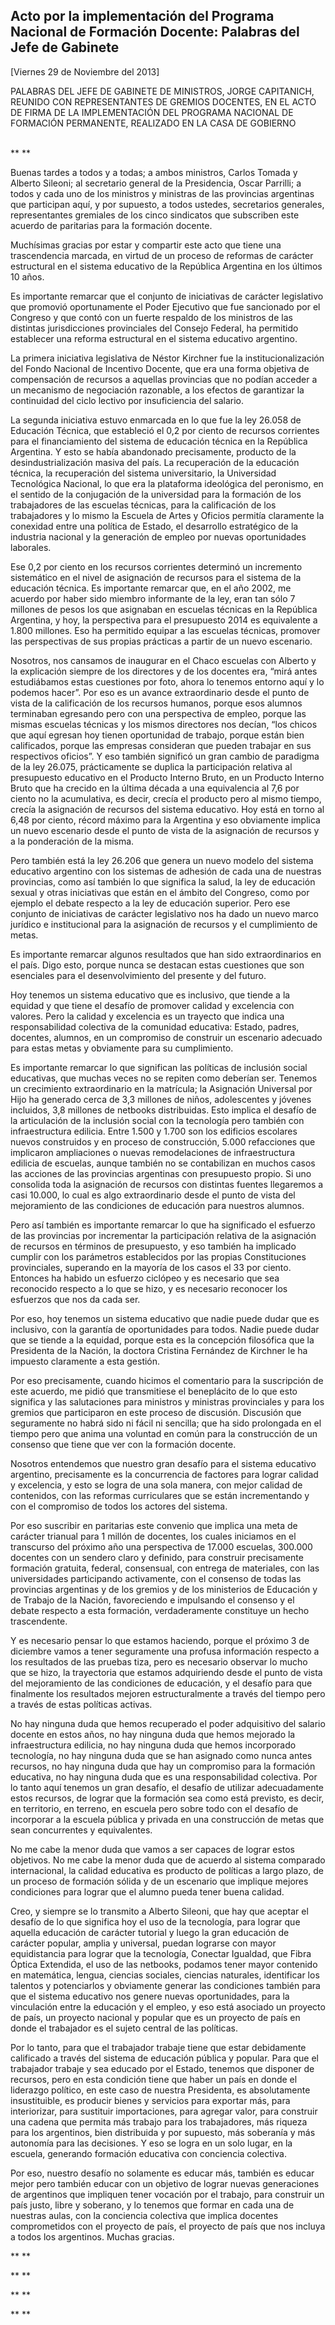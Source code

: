 Acto por la implementación del Programa Nacional de Formación Docente: Palabras del Jefe de Gabinete
----------------------------------------------------------------------------------------------------

[Viernes 29 de Noviembre del 2013]

PALABRAS DEL JEFE DE GABINETE DE MINISTROS, JORGE CAPITANICH, REUNIDO
CON REPRESENTANTES DE GREMIOS DOCENTES, EN EL ACTO DE FIRMA DE LA
IMPLEMENTACIÓN DEL PROGRAMA NACIONAL DE FORMACIÓN PERMANENTE, REALIZADO
EN LA CASA DE GOBIERNO

\
** **

Buenas tardes a todos y a todas; a ambos ministros, Carlos Tomada y
Alberto Sileoni; al secretario general de la Presidencia, Oscar
Parrilli; a todos y cada uno de los ministros y ministras de las
provincias argentinas que participan aquí, y por supuesto, a todos
ustedes, secretarios generales, representantes gremiales de los cinco
sindicatos que subscriben este acuerdo de paritarias para la formación
docente.

Muchísimas gracias por estar y compartir este acto que tiene una
trascendencia marcada, en virtud de un proceso de reformas de carácter
estructural en el sistema educativo de la República Argentina en los
últimos 10 años.

Es importante remarcar que el conjunto de iniciativas de carácter
legislativo que promovió oportunamente el Poder Ejecutivo que fue
sancionado por el Congreso y que contó con un fuerte respaldo de los
ministros de las distintas jurisdicciones provinciales del Consejo
Federal, ha permitido establecer una reforma estructural en el sistema
educativo argentino.

La primera iniciativa legislativa de Néstor Kirchner fue la
institucionalización del Fondo Nacional de Incentivo Docente, que era
una forma objetiva de compensación de recursos a aquellas provincias que
no podían acceder a un mecanismo de negociación razonable, a los efectos
de garantizar la continuidad del ciclo lectivo por insuficiencia del
salario.

La segunda iniciativa estuvo enmarcada en lo que fue la ley 26.058 de
Educación Técnica, que estableció el 0,2 por ciento de recursos
corrientes para el financiamiento del sistema de educación técnica en la
República Argentina. Y esto se había abandonado precisamente, producto
de la desindustrialización masiva del país. La recuperación de la
educación técnica, la recuperación del sistema universitario, la
Universidad Tecnológica Nacional, lo que era la plataforma ideológica
del peronismo, en el sentido de la conjugación de la universidad para la
formación de los trabajadores de las escuelas técnicas, para la
calificación de los trabajadores y lo mismo la Escuela de Artes y
Oficios permitía claramente la conexidad entre una política de Estado,
el desarrollo estratégico de la industria nacional y la generación de
empleo por nuevas oportunidades laborales.

Ese 0,2 por ciento en los recursos corrientes determinó un incremento
sistemático en el nivel de asignación de recursos para el sistema de la
educación técnica. Es importante remarcar que, en el año 2002, me
acuerdo por haber sido miembro informante de la ley, eran tan sólo 7
millones de pesos los que asignaban en escuelas técnicas en la República
Argentina, y hoy, la perspectiva para el presupuesto 2014 es equivalente
a 1.800 millones. Eso ha permitido equipar a las escuelas técnicas,
promover las perspectivas de sus propias prácticas a partir de un nuevo
escenario.

Nosotros, nos cansamos de inaugurar en el Chaco escuelas con Alberto y
la explicación siempre de los directores y de los docentes era, “mirá
antes estudiábamos estas cuestiones por foto, ahora lo tenemos entorno
aquí y lo podemos hacer”. Por eso es un avance extraordinario desde el
punto de vista de la calificación de los recursos humanos, porque esos
alumnos terminaban egresando pero con una perspectiva de empleo, porque
las mismas escuelas técnicas y los mismos directores nos decían, “los
chicos que aquí egresan hoy tienen oportunidad de trabajo, porque están
bien calificados, porque las empresas consideran que pueden trabajar en
sus respectivos oficios”. Y eso también significó un gran cambio de
paradigma de la ley 26.075, prácticamente se duplica la participación
relativa al presupuesto educativo en el Producto Interno Bruto, en un
Producto Interno Bruto que ha crecido en la última década a una
equivalencia al 7,6 por ciento no la acumulativa, es decir, crecía el
producto pero al mismo tiempo, crecía la asignación de recursos del
sistema educativo. Hoy está en torno al 6,48 por ciento, récord máximo
para la Argentina y eso obviamente implica un nuevo escenario desde el
punto de vista de la asignación de recursos y a la ponderación de la
misma.

Pero también está la ley 26.206 que genera un nuevo modelo del sistema
educativo argentino con los sistemas de adhesión de cada una de nuestras
provincias, como así también lo que significa la salud, la ley de
educación sexual y otras iniciativas que están en el ámbito del
Congreso, como por ejemplo el debate respecto a la ley de educación
superior. Pero ese conjunto de iniciativas de carácter legislativo nos
ha dado un nuevo marco jurídico e institucional para la asignación de
recursos y el cumplimiento de metas.

Es importante remarcar algunos resultados que han sido extraordinarios
en el país. Digo esto, porque nunca se destacan estas cuestiones que son
esenciales para el desenvolvimiento del presente y del futuro.

Hoy tenemos un sistema educativo que es inclusivo, que tiende a la
equidad y que tiene el desafío de promover calidad y excelencia con
valores. Pero la calidad y excelencia es un trayecto que indica una
responsabilidad colectiva de la comunidad educativa: Estado, padres,
docentes, alumnos, en un compromiso de construir un escenario adecuado
para estas metas y obviamente para su cumplimiento.

Es importante remarcar lo que significan las políticas de inclusión
social educativas, que muchas veces no se repiten como deberían ser.
Tenemos un crecimiento extraordinario en la matrícula; la Asignación
Universal por Hijo ha generado cerca de 3,3 millones de niños,
adolescentes y jóvenes incluidos, 3,8 millones de netbooks distribuidas.
Esto implica el desafío de la articulación de la inclusión social con la
tecnología pero también con infraestructura edilicia. Entre 1.500 y
1.700 son los edificios escolares nuevos construidos y en proceso de
construcción, 5.000 refacciones que implicaron ampliaciones o nuevas
remodelaciones de infraestructura edilicia de escuelas, aunque también
no se contabilizan en muchos casos las acciones de las provincias
argentinas con presupuesto propio. Si uno consolida toda la asignación
de recursos con distintas fuentes llegaremos a casi 10.000, lo cual es
algo extraordinario desde el punto de vista del mejoramiento de las
condiciones de educación para nuestros alumnos.

Pero así también es importante remarcar lo que ha significado el
esfuerzo de las provincias por incrementar la participación relativa de
la asignación de recursos en términos de presupuesto, y eso también ha
implicado cumplir con los parámetros establecidos por las propias
Constituciones provinciales, superando en la mayoría de los casos el 33
por ciento. Entonces ha habido un esfuerzo ciclópeo y es necesario que
sea reconocido respecto a lo que se hizo, y es necesario reconocer los
esfuerzos que nos da cada ser.

Por eso, hoy tenemos un sistema educativo que nadie puede dudar que es
inclusivo, con la garantía de oportunidades para todos. Nadie puede
dudar que se tiende a la equidad, porque esta es la concepción
filosófica que la Presidenta de la Nación, la doctora Cristina Fernández
de Kirchner le ha impuesto claramente a esta gestión.

Por eso precisamente, cuando hicimos el comentario para la suscripción
de este acuerdo, me pidió que transmitiese el beneplácito de lo que esto
significa y las salutaciones para ministros y ministras provinciales y
para los gremios que participaron en este proceso de discusión.
Discusión que seguramente no habrá sido ni fácil ni sencilla; que ha
sido prolongada en el tiempo pero que anima una voluntad en común para
la construcción de un consenso que tiene que ver con la formación
docente.

Nosotros entendemos que nuestro gran desafío para el sistema educativo
argentino, precisamente es la concurrencia de factores para lograr
calidad y excelencia, y esto se logra de una sola manera, con mejor
calidad de contenidos, con las reformas curriculares que se están
incrementando y con el compromiso de todos los actores del sistema.

Por eso suscribir en paritarias este convenio que implica una meta de
carácter trianual para 1 millón de docentes, los cuales iniciamos en el
transcurso del próximo año una perspectiva de 17.000 escuelas, 300.000
docentes con un sendero claro y definido, para construir precisamente
formación gratuita, federal, consensual, con entrega de materiales, con
las universidades participando activamente, con el consenso de todas las
provincias argentinas y de los gremios y de los ministerios de Educación
y de Trabajo de la Nación, favoreciendo e impulsando el consenso y el
debate respecto a esta formación, verdaderamente constituye un hecho
trascendente.

Y es necesario pensar lo que estamos haciendo, porque el próximo 3 de
diciembre vamos a tener seguramente una profusa información respecto a
los resultados de las pruebas tiza, pero es necesario observar lo mucho
que se hizo, la trayectoria que estamos adquiriendo desde el punto de
vista del mejoramiento de las condiciones de educación, y el desafío
para que finalmente los resultados mejoren estructuralmente a través del
tiempo pero a través de estas políticas activas.

No hay ninguna duda que hemos recuperado el poder adquisitivo del
salario docente en estos años, no hay ninguna duda que hemos mejorado la
infraestructura edilicia, no hay ninguna duda que hemos incorporado
tecnología, no hay ninguna duda que se han asignado como nunca antes
recursos, no hay ninguna duda que hay un compromiso para la formación
educativa, no hay ninguna duda que es una responsabilidad colectiva. Por
lo tanto aquí tenemos un gran desafío, el desafío de utilizar
adecuadamente estos recursos, de lograr que la formación sea como está
previsto, es decir, en territorio, en terreno, en escuela pero sobre
todo con el desafío de incorporar a la escuela pública y privada en una
construcción de metas que sean concurrentes y equivalentes.

No me cabe la menor duda que vamos a ser capaces de lograr estos
objetivos. No me cabe la menor duda que de acuerdo al sistema comparado
internacional, la calidad educativa es producto de políticas a largo
plazo, de un proceso de formación sólida y de un escenario que implique
mejores condiciones para lograr que el alumno pueda tener buena calidad.

Creo, y siempre se lo transmito a Alberto Sileoni, que hay que aceptar
el desafío de lo que significa hoy el uso de la tecnología, para lograr
que aquella educación de carácter tutorial y luego la gran educación de
carácter popular, amplia y universal, puedan lograrse con mayor
equidistancia para lograr que la tecnología, Conectar Igualdad, que
Fibra Óptica Extendida, el uso de las netbooks, podamos tener mayor
contenido en matemática, lengua, ciencias sociales, ciencias naturales,
identificar los talentos y potenciarlos y obviamente generar las
condiciones también para que el sistema educativo nos genere nuevas
oportunidades, para la vinculación entre la educación y el empleo, y eso
está asociado un proyecto de país, un proyecto nacional y popular que es
un proyecto de país en donde el trabajador es el sujeto central de las
políticas.

Por lo tanto, para que el trabajador trabaje tiene que estar debidamente
calificado a través del sistema de educación pública y popular. Para que
el trabajador trabaje y sea educado por el Estado, tenemos que disponer
de recursos, pero en esta condición tiene que haber un país en donde el
liderazgo político, en este caso de nuestra Presidenta, es absolutamente
insustituible, es producir bienes y servicios para exportar más, para
interiorizar, para sustituir importaciones, para agregar valor, para
construir una cadena que permita más trabajo para los trabajadores, más
riqueza para los argentinos, bien distribuida y por supuesto, más
soberanía y más autonomía para las decisiones. Y eso se logra en un solo
lugar, en la escuela, generando formación educativa con conciencia
colectiva.

Por eso, nuestro desafío no solamente es educar más, también es educar
mejor pero también educar con un objetivo de lograr nuevas generaciones
de argentinos que impliquen tener vocación por el trabajo, para
construir un país justo, libre y soberano, y lo tenemos que formar en
cada una de nuestras aulas, con la conciencia colectiva que implica
docentes comprometidos con el proyecto de país, el proyecto de país que
nos incluya a todos los argentinos. Muchas gracias.

** **

** **

** **

** **
